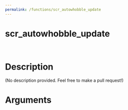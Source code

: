 ```yaml
---
permalink: /functions/scr_autowhobble_update
---
```

# scr_autowhobble_update  
&nbsp;  
# Description  
(No description provided. Feel free to make a pull request!) 
&nbsp;  
# Arguments


